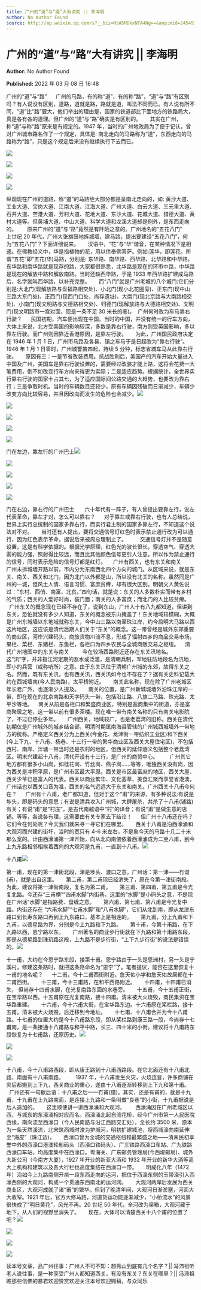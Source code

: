 ```yaml
---
title: 广州的“道”与“路”大有讲究 || 李海明
author: No Author Found
source: http://mp.weixin.qq.com/s?__biz=MzA5MDkxNTA4Ng==&amp;mid=2454912024&amp;idx=1&amp;sn=820905986b3b736a02dfc1539da4ea91&amp;chksm=87a23479b0d5bd6fe623743075f33077c4605698dd50122765103fb7ff9a05624e575cd4e3b7#rd
---
```


# 广州的“道”与“路”大有讲究 || 李海明

**Author:** No Author Found

**Published:** 2022 年 03 月 08 日 16:48

广州的“道”与“路”      广州的马路，有的称“道”，有的称“路”，“道”与“路”有区别吗？有人说没有区别，道路，道就是路，路就是道，叫法不同而已。有人说有所不同，“道”比“路”要大，他们举出的理由是，国家的铁道部比下面地方的铁路局大，真是各有各的道理。但广州的“道”与“路”确实是有区别的。      其实在广州，称“道”与称“路”原来是有规定的。1947 年，当时的广州地政局为了便于记认，曾对广州城市路名作了一个规定，具体是: 南北走向的马路称为“道”，东西走向的马路称为“路”，只是这个规定后来没有继续执行下去而已。

![](https://mmbiz.qpic.cn/mmbiz_jpg/PJWG74pLsMZsDQ83drWutDWIAhVsricnkPba7iaXDaQ1mQTvj5KUibQHr4RMtEjZPecC6Fkt7HAwdfJKibvG0VeIuw/640)

![](https://mmbiz.qpic.cn/mmbiz_jpg/PJWG74pLsMZsDQ83drWutDWIAhVsricnkmDzHV50tXMj1WIuibcIB4qN6D0RmK911NKX6h2tCCELovUHwG3cZdYg/640)

![](https://mmbiz.qpic.cn/mmbiz_jpg/PJWG74pLsMZsDQ83drWutDWIAhVsricnk3Jn9m9icKym7kUp1TmXicuo2ia75iaINTHlzHqwackn1u17icAfcmZXlODw/640)

![](https://mmbiz.qpic.cn/mmbiz_jpg/PJWG74pLsMZsDQ83drWutDWIAhVsricnkBoqHwdzmzjiaTR3bwuntBkLGTgOTBSbv52E0zEKWCTWMoBXvSKOq0ow/640)

纵观现在广州的道路，称“道”的马路绝大部分都是呈南北走向的，如: 黄沙大道、工业大道、宝岗大道、江南大道、江海大道、广州大道、白云大道、三元里大道、石井大道、空港大道、芳村大道、花地大道、东沙大道、花城大道、猎德大道、黄村大道等。但黄埔大道、中山大道、科学大道和龙溪大道却是例外，是东西走向的。       原来广州的“道”与“路”竟然是有阡陌之意的。广州地名的“五花八门”      上世纪 20 年代，广州大张旗鼓地拆城墙，建马路，提出要建设“五花八门”，何为“五花八门”？下面详细说来。      汉语中，“花”与“华”谐音，在某种情况下是相通。在佛教经义中，华是指植物的花，用以供奉佛菩萨。例如:莲华，即莲花。所谓“五花”即“五花(华)马路，分别是: 东华路、南华路、西华路、北华路和中华路。东华路和南华路就是现存的路，大家都很熟悉，北华路是现在的环市中路，中华路是现在的解放中路和解放南路。当时还缺西华路，于是 1933 年西华路扩建成马路后，名字就叫西华路，以补充完整。      而“八门”就是广州老城的八个城门:它们分别是:大北门(现解放路与盘福路相交处)、小北门(现小北花圈旁)、正东门(现中山三路大东门处)、正西门(现西门口处，尚存遗址)、大南门(现北京路与大南路相交处)、小南门(现文明路与文德路相交处)、归德门(现解放路与大德路相交处)、文明门(现文明路市一宫对面，现是一条不足 30 米长的巷)。  广州何时改为车马靠右行驶？      民国初期，汽车便出现在中国。当时的中国，并没有统一的行车方向，大体上来说，北方受美国的影响较深，多数是靠右行驶，南方则受英国影响，多以靠左行驶。而广州则因靠近香港原因，是靠左行驶。      为此，广州国民政府决定在 1946 年 1 月 1 日，广州市马路及各县、镇之车马于是日起改为“靠右行驶”。1946 年 1 月 1 日零时，广州城警笛四起，持续 5 分钟，标志省城车马从此靠右行驶。      原因有三：一是节省改装费用。抗战胜利后，美国产的汽车开始大量进入中国及广州，美国车是靠右行驶设置的，需要经过改装才能上路，这将会花费一大笔费用，倒不如改变行车方向来得更为实际；二是适应趋势。根据统计，全世界实行靠右行驶的国家十占其七，为了适应国际间公路交通的大趋势，也要改为靠右行；三是争取时机。当时的车辆数目还较少，原有车辆因残破而日渐减少，车辆少改变方向比较容易，并且因改向而发生的危险也会减少。![](https://mmbiz.qpic.cn/mmbiz_png/xlnvrKyPG63uPyvyG3EzQ7plrHrWq3nwnGXSdjJYNvbf26rlTjeuSwHsOTKpFMeHVcsvRd4rO27cZpibKdFUnvw/640?wx_fmt=png)

![](https://mmbiz.qpic.cn/mmbiz_png/Ljib4So7yuWgIM7ul7KPyPelicJfZG8cwPd71T6oQqaPGLiaqH1tOYuhhtM3OCrukFRXvuZwaoPhCw5CJR0Nm9LBg/640?wx_fmt=png)

![](https://mmbiz.qpic.cn/mmbiz_png/Ljib4So7yuWgIM7ul7KPyPelicJfZG8cwPL819TibpbkibcichMBlVNPShcjDeGlnmS2BvgMJphwO2o6gZicBzhPZSHw/640?wx_fmt=png)

![](https://mmbiz.qpic.cn/mmbiz_jpg/PJWG74pLsMZsDQ83drWutDWIAhVsricnkZaXBybPKjxEOBEQzMM2eo71icdAZoicCcOT572GcMlMfpOiaC635ZInTQ/640)

![](https://mmbiz.qpic.cn/mmbiz_png/Ljib4So7yuWgIM7ul7KPyPelicJfZG8cwPeZVfWtUBrpn7T3MCYx0cL9KOHGw5boUF0hY15568fPIpaUfJDkTibtQ/640?wx_fmt=png)

门在左边，靠左行的广州巴士![](https://mmbiz.qpic.cn/mmbiz_png/Ljib4So7yuWgIM7ul7KPyPelicJfZG8cwP6Vs3jDicKora5ppfpHOjYBnkVCs7icRI8GjVLR9RTlGiciaC0oCsZOKFEQ/640?wx_fmt=png)

![](https://mmbiz.qpic.cn/mmbiz_png/Ljib4So7yuWgIM7ul7KPyPelicJfZG8cwPd71T6oQqaPGLiaqH1tOYuhhtM3OCrukFRXvuZwaoPhCw5CJR0Nm9LBg/640?wx_fmt=png)

![](https://mmbiz.qpic.cn/mmbiz_png/Ljib4So7yuWgIM7ul7KPyPelicJfZG8cwPL819TibpbkibcichMBlVNPShcjDeGlnmS2BvgMJphwO2o6gZicBzhPZSHw/640?wx_fmt=png)

![](https://mmbiz.qpic.cn/mmbiz_jpg/PJWG74pLsMZsDQ83drWutDWIAhVsricnkFVaCyb78eEGmCY04DIVUSpPIR85fMlq0KVZotIBEiatibZhXhbM7mbRw/640)

![](https://mmbiz.qpic.cn/mmbiz_png/Ljib4So7yuWgIM7ul7KPyPelicJfZG8cwPeZVfWtUBrpn7T3MCYx0cL9KOHGw5boUF0hY15568fPIpaUfJDkTibtQ/640?wx_fmt=png)

门在右边，靠右行的广州巴士       六十年代有一阵子，有人曾提出要靠左行，说左代表革命，靠左才对，怎么可以靠右？      对于靠左或靠右行驶，也有人总结说，世界上实行总统制的国家多靠右行，而实行君主制的国家多靠左行，不知道这个说法对不对。      当时还有人提出，要将交通信号灯红色时表示禁止通行改为可以通行，因为红色表示革命，据说后来被周总理制止了。         交通信号灯并不是随意设置，这是有科学依据的。根据光学原理，红色光的波长很长，穿透空气、穿透大雾的能力强，照射得比较远，而且比其他颜色信号更引人注意，所以作为禁止通行的信号，同时表示危险的信号灯都是红灯。     广州有西关，也有东关和南关       广州未拆城墙开路以前，市内分为东南西北四个方向的城门。从区域来说，就是东关、南关、西关和北门，因为北门以外都是山，所以没有北关的名称。虽然同是广州的一城，但风土人情、语言习惯、富庶贫瘠，却有很大区别。明朝文人黄佐说过：“东村、西俏、南富、北贫。”四句话，就是说：东关的人多数朴实而带有乡村的气质；西关的人爱好时尚，装门面；南关的人多富庶；而北门的人比较贫瘠。      广州东关的概念现在已经不存在了，说到东山，广州人十有八九都知道，但讲到东关，恐怕就没有多少人知道，东关的概念被东山掩盖了！东关地域较模糊，大概是广州东城墙以东地域就称东关，今中山三路以南至珠江岸，约今启明大马路以西这片地区，这应该是清代后期人们关于“东关”的概念。这一带曾经是城外东郊重要的商业区，河岸兴建码头，商旅货物川流不息，形成了辐射四乡的商品交易市场，果栏、菜栏、东猪栏、东鱼栏，各栏口为四乡农民与全城商贩交易之枢纽。    清代广州地图中的东关与南关         今在较场西路附近还存在东关汛地名。这“汛”字，并非指江河定期的涨水或泛滥，是清朝兵制，军地驻防地段名为汛地，即小的兵营（或称哨所）之意。由于东关汛位于清朝广州城的东郊，故得东关之名。然而，既有东关汛，也有西关汛，西关汛如今也不存在了？据有关史料记载大约在西城墙南(今人民南路)，太平桥附近。      南关此名称，现在除了广州老城区年长老广外，也逐渐少人提及。      南关的位置，是广州新城城墙外沿珠江岸的一带，即在现在的北京南路和天字码头一带，包括沿江路、八旗二马路、珠光路、太平沙等地。    南关从前是各栏口和繁盛商业区，特别是盐商集中的街道，亦是富商聚居之地，这一带以前有很多茶楼。现在唯一带有南关名称的只有南关电影院了，不过已停业多年。      广州西关，地域较广，也是老荔湾的旧称。西关在清代初期仅是广州城外的城乡结合部，明清时期属南海县管辖的广州城西城墙外一带地方的统称。严格定义西关分为上西关(今金花、龙津街一带纺织工业区)和下西关(今上下九、十八甫、杨巷、十三行一带的繁华商业区及西关大屋住宅区)，不包括西村、南岸、泮塘一带当时还是农村的地区，但西关的延伸涵义包括整个老荔湾区。明末兴建起十八甫，清代开设有十三行，是广州的商贸中心。        广州其它地方都有很多小山岗，如桂花岗、竹丝岗、燕子岗……等等，唯独西关没有岗，因为西关是冲积平原，是广州市区最大平原。西关是市区最富庶的地区，西关大屋、西关少爷已是富人的代表。西关以商业繁华、文化荟萃、美食汇聚而享誉省港澳，广州话也以西关口音为准，西关的名气远远大于东关和南关。广州西关十八甫今何在？      广州有十八甫，老广都知道，但对于这个“甫”的来源，有多种说法:有说是埗头，即是码头的意思；有说是清兵攻入广州城，大肆屠杀，共杀了十八甫(铺路)有关；有说“甫”是“村庄”，是古代南越语中“村”的译音；有说“甫”是做生意的店铺。等等，各说各有理，这需要由有关专家去下结论！      但广州十八甫还在吗？它们今在何处呢？今天我们就来寻一寻它们在哪里。      西关十八甫是沿西濠涌和大观河而兴建的街圩，当时的宽只有 4-6 米左右，不是象今天的马路十几二十米那么宽的。计由西濠涌第一津开始，向从北向南偎依着西濠涌成为二至八甫，到今上九东路相邻相挨着西向的大观河是九甫，一直到十八甫。![](https://mmbiz.qpic.cn/mmbiz_png/Ljib4So7yuWgIM7ul7KPyPelicJfZG8cwP6Vs3jDicKora5ppfpHOjYBnkVCs7icRI8GjVLR9RTlGiciaC0oCsZOKFEQ/640?wx_fmt=png)

十八甫![](https://mmbiz.qpic.cn/mmbiz_jpg/PJWG74pLsMZsDQ83drWutDWIAhVsricnkMco08e2ia0aanL6Km80VdeCVp01hZOPYicicDaWibIretVGOUKQiatBD6pA/640)

第一甫，现在的第一津街北段，津是埗头、渡口之意。广州话：第一津——冇谱(甫)，就是出自这里。      第二甫，第二甫现已经消失了，原在今第一津街南段。为此，建议将第一津街南段，复名为第二甫。      第三甫、第四甫、第五甫是今光复北路。今还存“三甫横”“四甫水脚”内街巷，这里的“水脚”是小码头之意，不是现在广州话“水脚”是指路费、盘缠之意。      第六甫、第七甫、第八甫是今光复中路。内街还存在 “六甫水脚”“七甫水脚”和“八甫水脚”，它们从北到南，即从龙津东路口到长寿东路口再到上九东路口，基本上是相连的。      第九甫，分上九甫和下九甫，以德星路为界，分别是今上九路和下九路。      第十甫，今第十甫路，在下九路以西，恩宁路以东。      广州著名的商业步行街就在下九路和第十甫路东段，即是从德星路到珠玑路这段，上九路不是步行街，“上下九步行街”的说法是错误的。![](https://mmbiz.qpic.cn/mmbiz_jpg/PJWG74pLsMZsDQ83drWutDWIAhVsricnkMibU2bVn8s0KtVQ6icjfwGmGMPOrnfp94xiapr7uuvykC0R61hgluxf4A/640)

十一甫，大约在今恩宁路东段，接第十甫。恩宁路由于一头是恩洲村，另一头是宁溪村，修建这条路时，就把这条路命名为“恩宁”了。笔者提议，能否在这里恢复十一甫的地名呢？      十二甫，今十二甫西街附近，詹天佑小学和詹天佑故居都在十二甫西街。      十三甫，今十三甫路，在和平西路附近。      十四甫，十四甫已消失， 但尚存十四甫水脚，在光复南路东面的水巷旁。      十五甫，今十五甫正街，在宝华路以西。十五甫原在光复南路，接十四甫。清末被大火烧毁，商民集资在宝华路重建。      十六甫，今十六甫大街，在宝华路东边。十六甫原在桨栏路，接十五甫。清末被大火烧毁，后迁移到今地址。      十七甫、十八甫合并为今十八甫路。十七甫的位置大约是今十八甫路东段，即从桨栏路到康王路一段，今尚存十七甫南，是一条接通十八甫路与和平中路，长三、四十米的小街。建议将十八甫路东段恢复为十七甫路，还原历史。![](https://mmbiz.qpic.cn/mmbiz_jpg/PJWG74pLsMZsDQ83drWutDWIAhVsricnkMibU2bVn8s0KtVQ6icjfwGmGMPOrnfp94xiapr7uuvykC0R61hgluxf4A/640)

![](https://mmbiz.qpic.cn/mmbiz_jpg/PJWG74pLsMZsDQ83drWutDWIAhVsricnkR9sxcd3UMD7xFY9z2WwJbootFW8uAtnib19oITlxs8TrIlk03m69OEA/640)

![](https://mmbiz.qpic.cn/mmbiz_jpg/PJWG74pLsMZsDQ83drWutDWIAhVsricnk9MzO0xQWV2nYicP5g6o8ibG7RFnO0W3bEy6xrfK3ATKZJR0caUiauR7iaA/640)

十八甫，今十八甫路西段，即从康王路到十八甫西路段。在它北面还有十八甫北路，南面有十八甫南路。        1937 年，十八甫发生火灾，火烧连营，许多商铺在灾后都搬到上下九，西关商业的重心，遂由十八甫逐渐转移到上下九和第十甫。      广州还有一句歇后语：十八甫之后一一冇甫(譜)。其实，还是有甫的，就是十九甫，十九甫在上九路南面，是连接上九路和一条叫做“良巷”的小街，十九甫据说是后人追加的。      这里顺便讲一讲西濠涌和大观河。       西濠涌因在广州老城区以西，与城东的东濠涌相对应而名。西濠涌北起自流花桥，经今广州市第一人民医院西缘，南向流至西濠口（今人民南路与沿江西路交汇处），全长约 3500 米，原本为一条天然溪流，北宋筑西城时浚为护城河，明初扩建城池，将西城濠向南延伸至“海皮”（珠江边)，      西濠口曾为全城的交通枢纽和最繁盛之地——清末民初享誉中外的西濠口港澳轮船码头（西濠口铁码头）、广三铁路西濠口车站、广九铁路西濠口车站，均高度集中在西濠口。粤海关、广东邮务管理局(今西堤邮局)、城外大新公司（今南方大厦），1927 年开业的新亚大酒和 1932 年开业的新华大酒等高大上机构和建筑以及各大行栏也高度集结在西濠口一带。      明成化八年（1472 年）沿如今上九路南侧开凿一段东西走向的运河，把位于西濠东侧的玉带濠引入西濠西侧的大观河，构成一个贯通东西南北的运河网。      大观河两岸后发展为西关商业区，大观河成就了诸“甫”的繁华。但到了晚清年间，大观河日渐淤塞，河面大大收窄。1921 年后，官方大修马路，河道货运功能逐渐减少，“小桥流水”的风景很快成了“明日黄花”，风光不再。20 世纪 50 年代，全河改为渠箱，大观河藏于地下，从人们的视野里消失了。      现在，大体可以清楚西关十八个甫的位置了吧？![](https://mmbiz.qpic.cn/mmbiz_jpg/PJWG74pLsMZsDQ83drWutDWIAhVsricnkxRZXAJiarbDJDeUc4VtwkSZ0OXib0uwmsOTcIUk2u0tThYg2pZ7raj3A/640)

![](https://mmbiz.qpic.cn/mmbiz_jpg/PJWG74pLsMZsDQ83drWutDWIAhVsricnk2KsHQcl9KbRkjicT4m41PuMBdSw0e0qH1Hpng0YbS8WQLaSDOSQ5fJA/640)

![](https://mmbiz.qpic.cn/mmbiz_png/Ljib4So7yuWiaicJMUj1OnyybCLdPveiaLwdJF2LryA0dHic7mupqeqM8icZZLzpciac05pRuFadKMUicW8GKcomSemKcA/640?wx_fmt=png)

![](https://mmbiz.qpic.cn/mmbiz_jpg/PJWG74pLsMZsDQ83drWutDWIAhVsricnkKrJu8gqSju2tiaV7RKZkoH5j8ibDxqvTLEer8ZyUI2EAgXgH1Beekmkw/640)

读本号文章，品广州往事：广州人不可不知：越秀山到底有几个名字？|| 冯沛祖听老人说往事，是一种享受广州人都知道西关，有没有东关？东关在哪里？|| 冯沛祖瞧那些信佛的暴君欢迎赞赏欢迎关注本号欢迎赐稿，与众同乐
